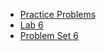 - [Practice Problems](https://cs50.harvard.edu/x/2023/problems/6/)
- [Lab 6](https://cs50.harvard.edu/x/2023/labs/6/)
- [Problem Set 6](https://cs50.harvard.edu/x/2023/psets/6/)